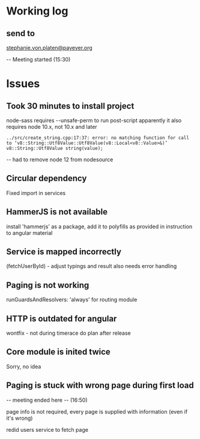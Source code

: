 # Working log

## send to
stephanie.von.platen@payever.org 

-- Meeting started (15:30)

# Issues
## Took 30 minutes to install project
node-sass requires --unsafe-perm to run post-script
apparently it also requires node 10.x, not 10.x and later

``../src/create_string.cpp:17:37: error: no matching function for call to ‘v8::String::Utf8Value::Utf8Value(v8::Local<v8::Value>&)’
     v8::String::Utf8Value string(value);
``

-- had to remove node 12 from nodesource

## Circular dependency
Fixed import in services

## HammerJS is not available
install 'hammerjs' as a package, add it to polyfills as provided
in instruction to angular material

## Service is mapped incorrectly
(fetchUserById) - adjust typings and result
also needs error handling

## Paging is not working
runGuardsAndResolvers: 'always'
for routing module

## HTTP is outdated for angular
wontfix - not during timerace
do plan after release

## Core module is inited twice
Sorry, no idea

## Paging is stuck with wrong page during first load

-- meeting ended here -- (16:50)

page info is not required, every page is supplied with information
(even if it's wrong)

redid users service to fetch page
